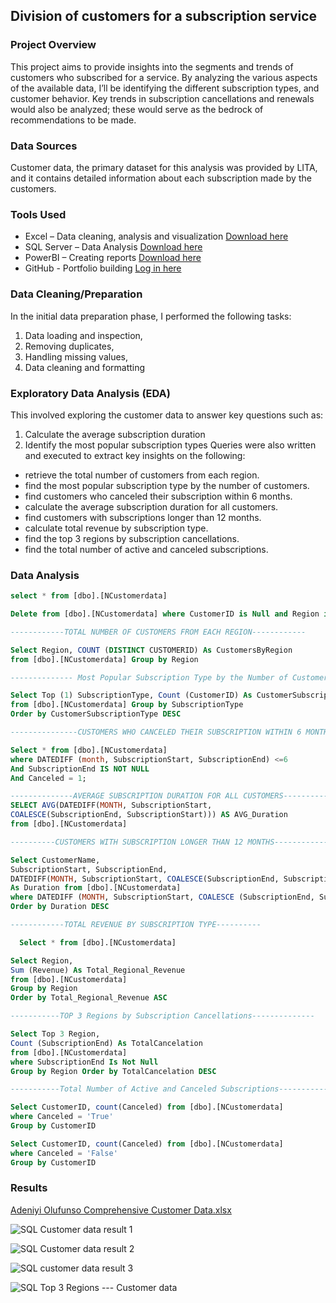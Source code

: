 ## Division of customers for a subscription service

### Project Overview
This project aims to provide insights into the segments and trends of customers who subscribed for a service. By analyzing the various aspects of the available data, I’ll be identifying the different subscription types, and customer behavior. Key trends in subscription cancellations and renewals would also be analyzed; these would serve as the bedrock of recommendations to be made.   

### Data Sources
Customer data, the primary dataset for this analysis was provided by LITA, and it contains detailed information about each subscription made by the customers.

### Tools Used
- Excel – Data cleaning, analysis and visualization [Download here](https://microsoft.com)
- SQL Server – Data Analysis [Download here](https://www.microsoft.com/en-us/sql-server/sql-server-downloads)
- PowerBI – Creating reports [Download here](https://www.microsoft./power-bi/downloads)
-	GitHub - Portfolio building [Log in here](https://github.com/)

### Data Cleaning/Preparation
In the initial data preparation phase, I performed the following tasks:
1.	Data loading and inspection,
2.	Removing duplicates,
3.	Handling missing values,
4.	Data cleaning and formatting

### Exploratory Data Analysis (EDA)
This involved exploring the customer data to answer key questions such as:
1. Calculate the average subscription duration
2. Identify the most popular subscription types
Queries were also written and executed to extract key insights on the following:
-	retrieve the total number of customers from each region. 
-	find the most popular subscription type by the number of customers.
-	find customers who canceled their subscription within 6 months. 
-	calculate the average subscription duration for all customers. 
-	find customers with subscriptions longer than 12 months. 
-	calculate total revenue by subscription type. 
-	find the top 3 regions by subscription cancellations. 
-	find the total number of active and canceled subscriptions.

### Data Analysis
```SQL
select * from [dbo].[NCustomerdata] 

Delete from [dbo].[NCustomerdata] where CustomerID is Null and Region is Null and SubscriptionType is Null 

------------TOTAL NUMBER OF CUSTOMERS FROM EACH REGION------------

Select Region, COUNT (DISTINCT CUSTOMERID) As CustomersByRegion
from [dbo].[NCustomerdata] Group by Region

-------------- Most Popular Subscription Type by the Number of Customers-------------

Select Top (1) SubscriptionType, Count (CustomerID) As CustomerSubscriptionType
from [dbo].[NCustomerdata] Group by SubscriptionType
Order by CustomerSubscriptionType DESC  

---------------CUSTOMERS WHO CANCELED THEIR SUBSCRIPTION WITHIN 6 MONTHS---------

Select * from [dbo].[NCustomerdata] 
where DATEDIFF (month, SubscriptionStart, SubscriptionEnd) <=6
And SubscriptionEnd IS NOT NULL
And Canceled = 1;

--------------AVERAGE SUBSCRIPTION DURATION FOR ALL CUSTOMERS------------------
SELECT AVG(DATEDIFF(MONTH, SubscriptionStart,
COALESCE(SubscriptionEnd, SubscriptionStart))) AS AVG_Duration
from [dbo].[NCustomerdata] 

----------CUSTOMERS WITH SUBSCRIPTION LONGER THAN 12 MONTHS---------------

Select CustomerName,
SubscriptionStart, SubscriptionEnd,
DATEDIFF(MONTH, SubscriptionStart, COALESCE(SubscriptionEnd, SubscriptionStart))
As Duration from [dbo].[NCustomerdata] 
where DATEDIFF (MONTH, SubscriptionStart, COALESCE (SubscriptionEnd, SubscriptionStart))<=12
Order by Duration DESC

------------TOTAL REVENUE BY SUBSCRIPTION TYPE----------

  Select * from [dbo].[NCustomerdata]

Select Region,
Sum (Revenue) As Total_Regional_Revenue
from [dbo].[NCustomerdata]
Group by Region
Order by Total_Regional_Revenue ASC

-----------TOP 3 Regions by Subscription Cancellations--------------

Select Top 3 Region,
Count (SubscriptionEnd) As TotalCancelation 
from [dbo].[NCustomerdata]
where SubscriptionEnd Is Not Null
Group by Region Order by TotalCancelation DESC

-----------Total Number of Active and Canceled Subscriptions-------------

Select CustomerID, count(Canceled) from [dbo].[NCustomerdata] 
where Canceled = 'True'
Group by CustomerID

Select CustomerID, count(Canceled) from [dbo].[NCustomerdata] 
where Canceled = 'False'
Group by CustomerID
```

### Results 

[Adeniyi Olufunso Comprehensive Customer Data.xlsx](https://github.com/user-attachments/files/17690059/Adeniyi.Olufunso.Comprehensive.Customer.Data.xlsx)


![SQL Customer data result 1](https://github.com/user-attachments/assets/6fc7ca6f-240c-47ea-8629-9142c7e8930c)


![SQL Customer data result 2](https://github.com/user-attachments/assets/ef5f3561-7a5b-468d-8655-e18ef2d50475)


![SQL customer data result 3](https://github.com/user-attachments/assets/4af15ea3-5a60-4eb4-86c0-e4951a5da9e0)


![SQL Top 3 Regions --- Customer data](https://github.com/user-attachments/assets/48e714e6-752e-4796-8a2c-94fc440ec167)


